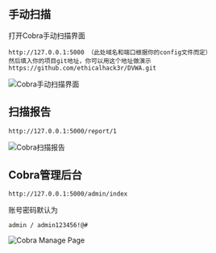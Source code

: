 ## 手动扫描
打开Cobra手动扫描界面
```
http://127.0.0.1:5000 （此处域名和端口根据你的config文件而定）
然后填入你的项目git地址，你可以用这个地址做演示https://github.com/ethicalhack3r/DVWA.git
```

![Cobra手动扫描界面](https://raw.githubusercontent.com/wufeifei/cobra/master/docs/MANUAL.png)

## 扫描报告
```
http://127.0.0.1:5000/report/1
```
![Cobra扫描报告](https://raw.githubusercontent.com/wufeifei/cobra/master/docs/REPORT.png)

## Cobra管理后台
```
http://127.0.0.1:5000/admin/index
```
账号密码默认为
```
admin / admin123456!@#
```
![Cobra Manage Page](https://raw.githubusercontent.com/wufeifei/cobra/master/docs/MANAGE.png)